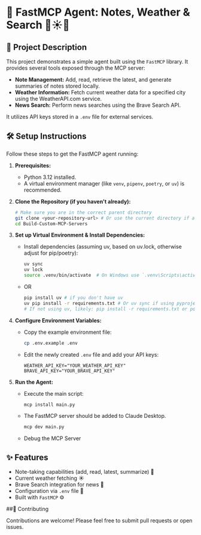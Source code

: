 # 🚀 FastMCP Agent: Notes, Weather & Search 📝☀️📰

## 📖 Project Description

This project demonstrates a simple agent built using the `FastMCP` library. It provides several tools exposed through the MCP server:

*   **Note Management:** Add, read, retrieve the latest, and generate summaries of notes stored locally.
*   **Weather Information:** Fetch current weather data for a specified city using the WeatherAPI.com service.
*   **News Search:** Perform news searches using the Brave Search API.

It utilizes API keys stored in a `.env` file for external services.

## 🛠️ Setup Instructions

Follow these steps to get the FastMCP agent running:

1.  **Prerequisites:**
    *   Python 3.12 installed.
    *   A virtual environment manager (like `venv`, `pipenv`, `poetry`, or `uv`) is recommended.

2.  **Clone the Repository (if you haven't already):**
    ```bash
    # Make sure you are in the correct parent directory
    git clone <your-repository-url> # Or use the current directory if already cloned
    cd Build-Custom-MCP-Servers 
    ```

3.  **Set up Virtual Environment & Install Dependencies:**
    *   Install dependencies (assuming uv, based on uv.lock, otherwise adjust for pip/poetry):
        ```bash
        uv sync
        uv lock
        source .venv/bin/activate  # On Windows use `.venv\Scripts\activate`
        ```
    *   OR
        ```bash
        pip install uv # if you don't have uv
        uv pip install -r requirements.txt # Or uv sync if using pyproject.toml directly
        # If not using uv, likely: pip install -r requirements.txt or poetry install or pip install .
        ```

4.  **Configure Environment Variables:**
    *   Copy the example environment file:
        ```bash
        cp .env.example .env
        ```
    *   Edit the newly created `.env` file and add your API keys:
        ```dotenv
        WEATHER_API_KEY="YOUR_WEATHER_API_KEY"
        BRAVE_API_KEY="YOUR_BRAVE_API_KEY"
        ```

5.  **Run the Agent:**
    *   Execute the main script:
        ```bash
        mcp install main.py
        ```
    *   The FastMCP server should be added to Claude Desktop.

        ```bash
        mcp dev main.py
        ```
    *   Debug the MCP Server

## ✨ Features

*   Note-taking capabilities (add, read, latest, summarize) 📝
*   Current weather fetching ☀️
*   Brave Search integration for news 📰
*   Configuration via `.env` file 🔑
*   Built with `FastMCP` ⚙️

##🤝 Contributing

Contributions are welcome! Please feel free to submit pull requests or open issues.
